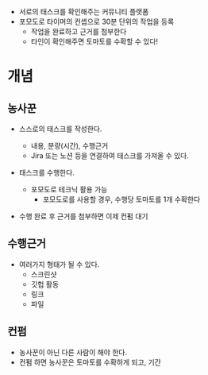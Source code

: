 - 서로의 태스크를 확인해주는 커뮤니티 플랫폼
- 포모도로 타이머의 컨셉으로 30분 단위의 작업을 등록
	- 작업을 완료하고 근거를 첨부한다
	- 타인이 확인해주면 토마토를 수확할 수 있다!

# 개념

## 농사꾼

- 스스로의 태스크를 작성한다. 
	- 내용, 분량(시간), 수행근거
	- Jira 또는 노션 등을 연결하여 태스크를 가져올 수 있다.

- 태스크를 수행한다.
	- 포모도로 테크닉 활용 가능
		- 포모도로를 사용할 경우, 수행당 토마토를 1개 수확한다

- 수행 완료 후 근거를 첨부하면 이제 컨펌 대기

## 수행근거

- 여러가지 형태가 될 수 있다.
	- 스크린샷
	- 깃헙 활동
	- 링크
	- 파일

## 컨펌

- 농사꾼이 아닌 다른 사람이 해야 한다. 
- 컨펌 하면 농사꾼은 토마토를 수확하게 되고, 기간 